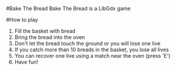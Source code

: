 #Bake The Bread
Bake The Bread is a LibGdx game


#How to play
  1. Fill the basket with bread
  2. Bring the bread into the oven
  3. Don't let the bread touch the ground or you will lose one live
  4. If you catch more than 10 breads in the basket, you lose all lives
  5. You can recover one live using a match near the oven (press 'E')
  6. Have fun! 
